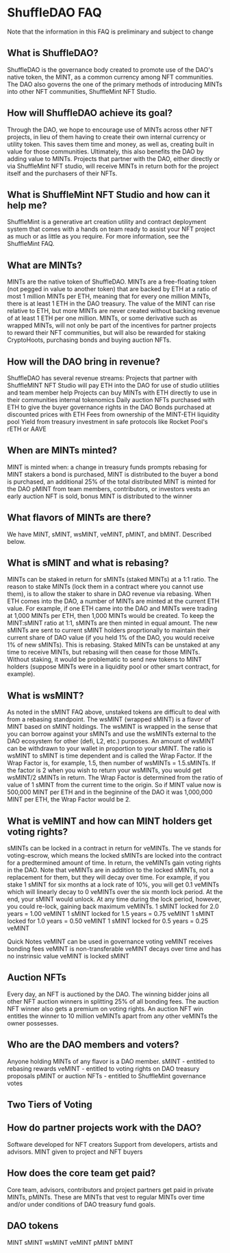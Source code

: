 # ShuffleDAO FAQ
Note that the information in this FAQ is preliminary and subject to change

## What is ShuffleDAO?
ShuffleDAO is the governance body created to promote use of the DAO's native token, the MINT, as a common currency among NFT communities.
The DAO also governs the one of the primary methods of introducing MINTs into other NFT communities, ShuffleMint NFT Studio.

## How will ShuffleDAO achieve its goal?
Through the DAO, we hope to encourage use of MINTs across other NFT projects, in lieu of them having to create their own internal currency or utility token.
This saves them time and money, as well as, creating built in value for those communities. Ultimately, this also benefits the DAO by adding value to MINTs.
Projects that partner with the DAO, either directly or via ShuffleMint NFT studio, will receive MINTs in return both for the project itself and the purchasers of their NFTs.

## What is ShuffleMint NFT Studio and how can it help me?
ShuffleMint is a generative art creation utility and contract deployment system that comes with a hands on team ready to assist your NFT project as much or as little as you require. For more information, see the ShuffleMint FAQ.

## What are MINTs?
MINTs are the native token of ShuffleDAO. MINTs are a free-floating token (not pegged in value to another token) that are backed by ETH at a ratio of most 1 million MINTs per ETH, meaning that for every one million MINTs, there is at least 1 ETH in the DAO treasury. The value of the MINT can rise relative to ETH, but more MINTs are never created without backing revenue of at least 1 ETH per one million. MINTs, or some derivative such as wrapped MINTs, will not only be part of the incentives for partner projects to reward their NFT communities, but will also be rewarded for staking CryptoHoots, purchasing bonds and buying auction NFTs.

## How will the DAO bring in revenue?
ShuffleDAO has several revenue streams:
Projects that partner with ShuffleMINT NFT Studio will pay ETH into the DAO for use of studio utilities and team member help
Projects can buy MINTs with ETH directly to use in their communities internal tokenomics
Daily auction NFTs purchased with ETH to give the buyer governance rights in the DAO
Bonds purchased at discounted prices with ETH
Fees from ownership of the MINT-ETH liquidity pool
Yield from treasury investment in safe protocols like Rocket Pool's rETH or AAVE

## When are MINTs minted?
MINT is minted when:
a change in treasury funds prompts rebasing for MINT stakers
a bond is purchased, MINT is distributed to the buyer
a bond is purchased, an additional 25% of the total distributed MINT is minted for the DAO
pMINT from team members, contributors, or investors vests
an early auction NFT is sold, bonus MINT is distributed to the winner

## What flavors of MINTs are there?
We have MINT, sMINT, wsMINT, veMINT, pMINT, and bMINT. Described below.

## What is sMINT and what is rebasing?
MINTs can be staked in return for sMINTs (staked MINTs) at a 1:1 ratio. The reason to stake MINTs (lock them in a contract where you cannot use them), is to allow the staker to share in DAO revenue via rebasing. When ETH comes into the DAO, a number of MINTs are minted at the current ETH value. For example, if one ETH came into the DAO and MINTs were trading at 1,000 MINTs per ETH, then 1,000 MINTs would be created. To keep the MINT:sMINT ratio at 1:1, sMINTs are then minted in equal amount. The new sMINTs are sent to current sMINT holders proprtionally to maintain their current share of DAO value (if you held 1% of the DAO, you would receive 1% of new sMINTs). This is rebasing. Staked MINTs can be unstaked at any time to receive MINTs, but rebasing will then cease for those MINTs. Without staking, it would be problematic to send new tokens to MINT holders (suppose MINTs were in a liquidity pool or other smart contract, for example).

## What is wsMINT?
As noted in the sMINT FAQ above, unstaked tokens are difficult to deal with from a rebasing standpoint. The wsMINT (wrapped sMINT) is a flavor of MINT based on sMINT holdings. The wsMINT is wrapped in the sense that you can borrow against your sMINTs and use the wsMINTs external to the DAO ecosystem for other (defi, L2, etc.) purposes. An amount of wsMINT can be withdrawn to your wallet in proportion to your sMINT. The ratio is wsMINT to sMINT is time dependent and is called the Wrap Factor. If the Wrap Factor is, for example, 1.5, then number of wsMINTs = 1.5.sMINTs. If the factor is 2 when you wish to return your wsMINTs, you would get wsMINT/2 sMINTs in return. The Wrap Factor is determined from the ratio of value of 1 sMINT from the current time to the origin. So if MINT value now is 500,000 MINT per ETH and in the beginnine of the DAO it was 1,000,000 MINT per ETH, the Wrap Factor would be 2.

## What is veMINT and how can MINT holders get voting rights?
sMINTs can be locked in a contract in return for veMINTs. The ve stands for voting-escrow, which means the locked sMINTs are locked into the contract for a predtermined amount of time. In return, the veMINTs gain voting rights in the DAO. Note that veMINTs are in addition to the locked sMINTs, not a replacement for them, but they will decay over time. For example, if you stake 1 sMINT for six months at a lock rate of 10%, you will get 0.1 veMINTs which will linearly decay to 0 veMINTs over the six month lock period. At the end, your sMINT would unlock. At any time during the lock period, however, you could re-lock, gaining back maximum veMINTs.
1 sMINT locked for 2.0 years = 1.00 veMINT
1 sMINT locked for 1.5 years = 0.75 veMINT
1 sMINT locked for 1.0 years = 0.50 veMINT
1 sMINT locked for 0.5 years = 0.25 veMINT

Quick Notes
veMINT can be used in governance voting
veMINT receives bonding fees
veMINT is non-transferable
veMINT decays over time and has no instrinsic value
veMINT is locked sMINT

## Auction NFTs
Every day, an NFT is auctioned by the DAO. The winning bidder joins all other NFT auction winners in splitting 25% of all bonding fees. The auction NFT winner also gets a premium on voting rights. An auction NFT win entitles the winner to 10 million veMINTs apart from any other veMINTs the owner possesses.

## Who are the DAO members and voters?
Anyone holding MINTs of any flavor is a DAO member.
sMINT - entitled to rebasing rewards
veMINT - entitled to voting rights on DAO treasury proposals
pMINT or auction NFTs - entitled to ShuffleMint governance votes

## Two Tiers of Voting


## How do partner projects work with the DAO?
Software developed for NFT creators
Support from developers, artists and advisors.
MINT given to project and NFT buyers

## How does the core team get paid?
Core team, advisors, contributors and project partners get paid in private MINTs, pMINTs. These are MINTs that vest to regular MINTs over time and/or under conditions of DAO treasury fund goals.

## DAO tokens
MINT
sMINT
wsMINT
veMINT
pMINT
bMINT
